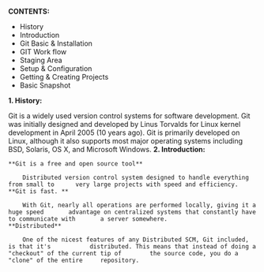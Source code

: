 **CONTENTS:**
* History
* Introduction
* Git Basic & Installation
* GIT Work flow
* Staging Area
* Setup & Configuration
* Getting & Creating Projects
* Basic Snapshot

**1. History:**

Git is a widely used version control systems for software development. 
Git was initially designed and developed by Linus Torvalds for Linux kernel development in April 2005 (10 years ago).
Git is primarily developed on Linux, although it also supports most major operating systems including BSD, Solaris, OS X, and Microsoft Windows.
**2. Introduction:**

	**Git is a free and open source tool**

		Distributed version control system designed to handle everything from small to 		very large projects with speed and efficiency.
	**Git is fast. **

		With Git, nearly all operations are performed locally, giving it a huge speed 		advantage on centralized systems that constantly have to communicate with 		a server somewhere.
	**Distributed**

		One of the nicest features of any Distributed SCM, Git included, is that it's 			distributed. This means that instead of doing a "checkout" of the current tip of 		the source code, you do a "clone" of the entire 	repository.